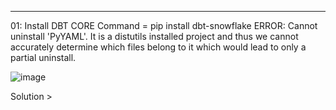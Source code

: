 --------------------------------
01: Install DBT CORE
Command = pip install dbt-snowflake
ERROR: Cannot uninstall 'PyYAML'. It is a distutils installed project and thus we cannot accurately determine which files belong to it which would lead to only a partial uninstall.

![image](https://github.com/user-attachments/assets/db599aac-e9ae-4783-a4cf-ca0fbc4bfe7c)

Solution > 
